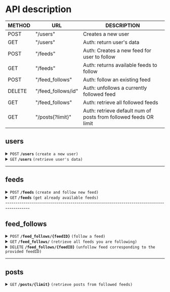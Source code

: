 # API description

| METHOD | URL                | DESCRIPTION                                                      |
|------- | ------------------ | ---------------------------------------------------------------- |
| POST   | "/users"           | Creates a new user                                               |
| GET    | "/users"           | Auth: return user's data                                         |
| POST   | "/feeds"           | Auth: Creates a new feed for user to follow                      |
| GET    | "/feeds"           | Auth: returns available feeds to follow                          |
| POST   | "/feed_follows"    | Auth: follow an existing feed                                    |
| DELETE | "/feed_follows/id" | Auth: unfollows a currently followed feed                        |
| GET    | "/feed_follows"    | Auth: retrieve all followed feeds                                |
| GET    | "/posts{?limit}"   | Auth: retrieve default num of posts from followed feeds OR limit |


## users
<details>
 <summary><code>POST</code> <code><b>/users</b></code> <code>(create a new user)</code></summary>

> | name              |  type     | data type      | description                         |
> |-------------------|-----------|----------------|-------------------------------------|
> | `name  `          |  required | string         | desired username                    |


##### Response

- HTTP CODE: `200`

- Content:
```json
{
    "name": "Frodo",
    "apiKey": "bXkgcHJlY2lvdXM-aXRzLW1pbmU-bXkgZGVhciBnYW5kYWxm"
}
```

- HTTP CODE: `400`

- Content:

```json
{
    "error": "invalid username"
}
```

##### example cURL

 ```bash
 curl -X POST http://localhost:8080/v1/users -d '{"name": "Frodo"}'
 ```
</details>

<details>
 <summary><code>GET</code> <code><b>/users</b></code> <code>(retrieve user's data)</code></summary>

##### Parameters:

> | name              |  type     | data type      | description                         |
> |-------------------|-----------|----------------|-------------------------------------|
> | `apiKey`          |  required | string         | apiKey used for authentication      |


##### Response

- HTTP CODE: `200`

- Content:

```json
{
    "name": "Smeagol",
    "apiKey": "bXkgcHJlY2lvdXM-aXRzLW1pbmU-bXkgZGVhciBnYW5kYWxm",
    "followedFeeds": [
        {
            "name": "rings blog",
            "url": "https://www.precious.com"
        },
        {
            "name": "fish blog",
            "url": "https://www.juicy-sweet.com"
        }
    ]
}
```

- HTTP CODE: `404`

- Content:

```json
{
    "error": "no such user"
}
```

##### example cURL

```bash
curl 'http://localhost:8080/v1/users' -H 'Authorization: ApiKey bXkgcHJlY2lvdXM-aXRzLW1pbmU-bXkgZGVhciBnYW5kYWxm'
```
</details>

------------------------------------------------------------------------------------------

## feeds

<details>
 <summary><code>POST</code> <code><b>/feeds</b></code> <code>(create and follow new feed)</code></summary>

##### Parameters

> | name              |  type     | data type      | description           |
> |-------------------|-----------|----------------|-----------------------|
> | `feed name`       |  required | int ($int64)   | Desired name for feed |
> | `feed url `       |  required | int ($int64)   | URL of the feed       |
> | `apiKey`          |  required | string         | apiKey used for authentication      |

```json
{
    "name": "AI blog",
    "url": "https://www.aiblog.com"
}
```

##### Response

- HTTP CODE: `200`

- Content:

```json
{
    "name": "AI blog",
    "url": "https://www.aiblog.com",
    "id":"297d4b48-d12f-45f6-bbe5-c5fc673066f4"
}
```

- HTTP CODE: `400`

- Content:

```json
{
    "error":"invalid url format"
}
```

##### example cURL

```bash
curl -X POST http://localhost:8080/v1/feeds -H "Authorization: ApiKey 6711c5359a5bb4a60bfd37113689bc003e128764d2599a7974fbc77e1580c27c" -d '{"name": "AI blog", "url": "www.aiblog.com/xml"}'

```
</details>

<details>
 <summary><code>GET</code> <code><b>/feeds</b></code> <code>(get already available feeds)</code></summary>

##### Parameters

`None`

##### Response

- HTTP CODE:` 200`

- Content:

```json
[
    {
        "name": "Smashing the stack",
        "url": "https://www.set-rsp.com",
        "id": "e62054ae-a46c-40cc-9c1b-1dac7c37581a"
    },
    {
        "name": "Data brokers",
        "url": "https://www.sell-your-data-today.com",
        "id": "cf444a75-8ac7-41cc-a7a7-7154736dbdde" 
    }
]
```

- HTTP CODE: `404`

- Content:

```json
{
    "error":"no feeds found:
}
```

##### example cURL

```bash
curl http://localhost:8080/v1/feeds
```
</details>
------------------------------------------------------------------------------------------

## feed_follows

<details>
 <summary><code>POST</code> <code><b>/feed_follows/{feedID}</b></code> <code>(follow a feed)</code></summary>

##### Parameters

> | name     |  type     | data type      | description                         |
> |----------|-----------|----------------|-------------------------------------|
> | `uuid`   |  required | string         | id of the desired feed to follow    |
> | `apiKey` |  required | string         | apiKey used for authentication      |

##### Response

- HTTP CODE: `200`

- Content:

```json
{
    "name": "AI blog",
    "url": "https://www.aiblog.com",
    "id": "cf444a75-8ac7-41cc-a7a7-7154736dbdde"
}
```

- HTTP CODE: `404`

- Content:

```json
{
    "error":"cannot follow feed"
}
```

##### example cURL

```bash
curl -X POST http://localhost:8080/v1/feed_follows/b410779d-f9b2-436f-a3ef-7e7c31ccf2f5 -H "Authorization: ApiKey 50352ca57f321f95c016a4782751cb155b1340aa8a97fc59aa9c9d5edd96c3d4"
```
</details>

<details>
 <summary><code>GET</code> <code><b>/feed_follows/</b></code> <code>(retrieve all feeds you are following)</code></summary>

##### Parameters

> | name              |  type     | data type      | description                         |
> |-------------------|-----------|----------------|-------------------------------------|
> | `apiKey`          |  required | string         | apiKey used for authentication      |


##### Response

- HTTP CODE: `200`

- Content:

```json
[
    {
        "name": "AI blog",
        "url": "https://www.ai-blog.com",
        "id": "df484a75-8ac7-41cc-a7a7-7154736dbdde"
    },
    {
        "name": "compression blog",
        "url": "https://www.xzblog.com",
        "id": "cf444a75-8ac7-41cc-a7a7-7154736dbdde"
    }
]
```

##### example cURL
```bash
curl http://localhost:8080/v1/feed_follows/ -H "Authorization: ApiKey 50352ca57f321f95c016a4782751cb155b1340aa8a97fc59aa9c9d5edd96c3d4"
```

</details>

<details>
 <summary><code>DELETE</code> <code><b>/feed_follows/{feedID}</b></code> <code>(unfollow feed corresponding to the provided feedID)</code></summary>

##### Parameters
> | name              |  type     | data type      | description                         |
> |-------------------|-----------|----------------|-------------------------------------|
> | `uuid`            |  required | string         | id of the feed                      |
> | `apiKey`          |  required | string         | apiKey used for authentication      |


##### Response

- HTTP CODE:`200`

- Content:

```json
{
    "unfollowedFeed": "cf444a75-8ac7-41cc-a7a7-7154736dbdde"
}
```

- HTTP CODE: `400`

- Content:

```json
{
    "error":"Cannot parse feed id"
}
```

##### example cURL

```bash
curl -X DELETE http://localhost:8080/v1/feed_follows/b410779d-f9b2-436f-a3ef-7e7c31ccf2f5 -H "Authorization: ApiKey 50352ca57f321f95c016a4782751cb155b1340aa8a97fc59aa9c9d5edd96c3d4"
```
</details>

------------------------------------------------------------------------------------------

## posts

<details>
 <summary><code>GET</code> <code><b>/posts/{limit}</b></code> <code>(retrieve posts from followed feeds)</code></summary>

##### Parameters
> | name              |  type     | data type      | description                         |
> |-------------------|-----------|----------------|-------------------------------------|
> | `limit`           |  optional | int ($int64)   | Number of posts to show             |
> | `apiKey`          |  required | string         | apiKey used for authentication      |


##### Response

- HTTP CODE: `200`

- Content:

```json
[
    {
        "feedName": "xkcd",
        "title": "Sphere Tastiness",
        "url": "https://xkcd.com/2893/"
    },
    {
        "feedName": "ai blog",
        "title": "LLM models are not...",
        "url": "https://ai-blog.com/2892/"
    }
]
```

- HTTP CODE: `400`

- Content:

```json
{
    "error":"Provided limit value not supported"
}
```

##### example cURL

```bash
curl http://localhost:8080/v1/posts -H "Authorization: ApiKey 6711c5359a5bb4a60bfd37113689bc003e128764d2599a7974fbc77e1580c27c"
```

</details>
